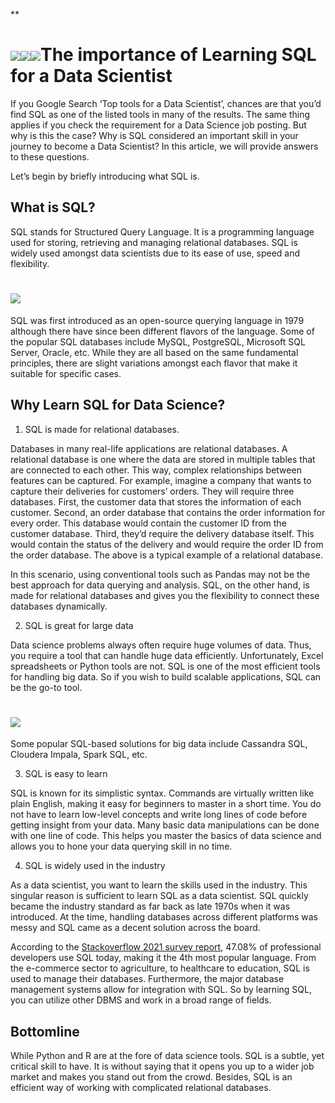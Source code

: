 **

# ![](https://lh6.googleusercontent.com/AG9xpapn4Grpw2gnrwV35IZZPyhpYX9u-DzPOnl7Ow-VNIKW8yNwNBd02nj3zSXgWGhJyt1fuugNHfjvcvecOvQfVtClqRV7skBnr9P-vyBCEwZHEAKrP6grUK1TuzgzYgryZoP4FD7KtOyf2g)![](https://lh4.googleusercontent.com/T1yfRML2DnBLmEBQIjzWkoU2qdz6CungcJZBjbYkw0hdnw5_eCYXQhnYLICx5q2mc_Z8-oYT4oTKmtBd5JZEUByIk8DYIDAe9I8K3dy-cWFzKd1feMy7cVanDlptRN-5WEn9179EER8kDZsDEg)![](https://lh5.googleusercontent.com/dgehbM9f4JU2kLsaSVsY37v_cSE0ArOD4pjGi6cKVQXy0FPt6EFe6oDTTA0CfGeIE6gBdr-nGQTx_zkz-OIdotUee5gIia2x2ks-ExXMQ7opOuxHLz0G33oDtuW7JUY442OEHC7veq1IeWfQ-g)The importance of Learning SQL for a Data Scientist

If you Google Search ‘Top tools for a Data Scientist’, chances are that you’d find SQL as one of the listed tools in many of the results. The same thing applies if you check the requirement for a Data Science job posting. But why is this the case? Why is SQL considered an important skill in your journey to become a Data Scientist? In this article, we will provide answers to these questions.

Let’s begin by briefly introducing what SQL is. 

## What is SQL?

SQL stands for Structured Query Language. It is a programming language used for storing, retrieving and managing relational databases. SQL is widely used amongst data scientists due to its ease of use, speed and flexibility. 

# ![](https://lh6.googleusercontent.com/TxfnJxCTFh7A_9-vgEwUCQGqFvkdgBoM6aKrQV9QTEPtF3yLIR1hiO9QypbfCBo4yXxeUVQ-Kf6LOU4agS6BkoJ9p6HeJ4Y5rTsQ1GsfqRTtJP-XcarCde7jZZjZlcM61UHazN-RwfNSo0JiAg)

SQL was first introduced as an open-source querying language in 1979 although there have since been different flavors of the language. Some of the popular SQL databases include MySQL, PostgreSQL, Microsoft SQL Server, Oracle, etc. While they are all based on the same fundamental principles, there are slight variations amongst each flavor that make it suitable for specific cases.

## Why Learn SQL for Data Science?

1.  SQL is made for relational databases. 
    

Databases in many real-life applications are relational databases. A relational database is one where the data are stored in multiple tables that are connected to each other. This way, complex relationships between features can be captured. For example, imagine a company that wants to capture their deliveries for customers’ orders. They will require three databases. First, the customer data that stores the information of each customer. Second, an order database that contains the order information for every order. This database would contain the customer ID from the customer database. Third, they’d require the delivery database itself. This would contain the status of the delivery and would require the order ID from the order database. The above is a typical example of a relational database. 

In this scenario, using conventional tools such as Pandas may not be the best approach for data querying and analysis. SQL, on the other hand, is made for relational databases and gives you the flexibility to connect these databases dynamically. 

2.  SQL is great for large data
    

Data science problems always often require huge volumes of data. Thus, you require a tool that can handle huge data efficiently. Unfortunately, Excel spreadsheets or Python tools are not. SQL is one of the most efficient tools for handling big data. So if you wish to build scalable applications, SQL can be the go-to tool. 

# ![](https://lh6.googleusercontent.com/MesbtTyr4VBS2OVJIolFsNMh-XUXB6EVyiATrg-r9uf8akh_58FW-Nv7jyOTakL4zKHfDAIYPXqRAdtXTlSgU4vC3_YEQ7FdhJfD0Yd8Gc4tQOr-Cm6uXN3Hvh84C-vPL72aP126DdImMis0Uw)

Some popular SQL-based solutions for big data include Cassandra SQL, Cloudera Impala, Spark SQL, etc. 

3.  SQL is easy to learn
    

SQL is known for its simplistic syntax. Commands are virtually written like plain English, making it easy for beginners to master in a short time. You do not have to learn low-level concepts and write long lines of code before getting insight from your data. Many basic data manipulations can be done with one line of code. This helps you master the basics of data science and allows you to hone your data querying skill in no time. 

4.  SQL is widely used in the industry
    

As a data scientist, you want to learn the skills used in the industry. This singular reason is sufficient to learn SQL as a data scientist. SQL quickly became the industry standard as far back as late 1970s when it was introduced. At the time, handling databases across different platforms was messy and SQL came as a decent solution across the board. 

According to the [Stackoverflow 2021 survey report](https://insights.stackoverflow.com/survey/2021), 47.08% of professional developers use SQL today, making it the 4th most popular language. From the e-commerce sector to agriculture, to healthcare to education, SQL is used to manage their databases. Furthermore, the major database management systems allow for integration with SQL. So by learning SQL, you can utilize other DBMS and work in a broad range of fields. 

## Bottomline

While Python and R are at the fore of data science tools. SQL is a subtle, yet critical skill to have. It is without saying that it opens you up to a wider job market and makes you stand out from the crowd. Besides, SQL is an efficient way of working with complicated relational databases. 